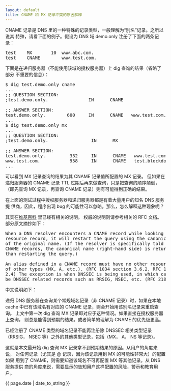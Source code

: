 ```yaml
---
layout: default
title: CNAME 和 MX 记录冲突的原因解释
---
```


CNAME 记录是 DNS 里的一种特殊的记录类型，一般理解为“别名”记录。之所以说其
特殊，请看下面的例子。假设为 DNS 域 demo.only 注册了下面的两条记录：

<pre>
test    MX       10  www.abc.com.
test    CNAME        www.test.com.
</pre>

下面是在递归服务器（不能使用该域的授权服务器）上 dig 查询的结果（省略了部分
不重要的信息）：
<pre>
$ dig test.demo.only cname
...
;; QUESTION SECTION:
;test.demo.only.               IN      CNAME

;; ANSWER SECTION:
test.demo.only.        600     IN      CNAME   www.test.com.
...
$ dig test.demo.only mx
...
;; QUESTION SECTION:
;test.demo.only.                IN      MX

;; ANSWER SECTION:
test.demo.only.         332     IN      CNAME   www.test.com.
www.test.com.           958     IN      CNAME   test.blockdos.com.
...
</pre>

可以看到 MX 记录查询的结果为其 CNAME 记录值所配置的 MX 记录。
但如果在递归服务器的 CNAME 记录 TTL 过期后再来做查询，只是把查询的顺序颠倒，
（即先查询 MX 记录，再查询 CNAME 记录）则有可能得到正确的结果。

在上面的测试过程中授权服务器和递归服务器都是有着大量用户的知名 DNS 服务提
供商，因此，程序出现 bug 的可能性可以忽略。那么，怎么解释这种现象呢？

其实在[维基百科](http://en.wikipedia.org/wiki/CNAME) 里已经有相关的说明。
权威的说明则请参考相关的 RFC 文档。部分原文摘抄如下：

<pre>
When a DNS resolver encounters a CNAME record while looking for a regular
resource record, it will restart the query using the canonical name instead
of the original name. (If the resolver is specifically told to look for
CNAME records, the canonical name (right-hand side) is returned, rather
than restarting the query.)

An alias defined in a CNAME record must have no other resource records
of other types (MX, A, etc.). (RFC 1034 section 3.6.2, RFC 1912 section
2.4) The exception is when DNSSEC is being used, in which case there can
be DNSSEC related records such as RRSIG, NSEC, etc. (RFC 2181 section 10.1)
</pre>

中文说明如下：

递归 DNS 服务器在查询某个常规域名记录（非 CNAME 记录）时，如果在本地 cache
中已有该域名有对应的 CNAME 记录，则会开始用该别名记录来重启查询。
上文中第一次 dig 查询 MX 记录即对应于这种情况。如果直接在授权服务器上查询，
则总是能得到预期的结果。或者简单的理解为 CNAME 的优先级更高。

已经注册了 CNAME 类型的域名记录不能再注册除 DNSSEC 相关类型记录
（RRSIG， NSEC 等）之外的其他类型记录，包括（MX， A， NS 等记录）。

这就是本文最开始 dig 查询 MX 记录拿不到预期结果的原因。从用户的角度来说，
对任何记录（尤其是 @ 记录，因为该记录用到 MX 的可能性非常大）的配置如果
用到了 CNAME，则需要知道该域名不可再配置 MX 等其他记录。从 DNS 服务提供
商的角度来说，需要显示的告知用户这样配置的风险，警示和教育用户。

{{ page.date | date_to_string }}
